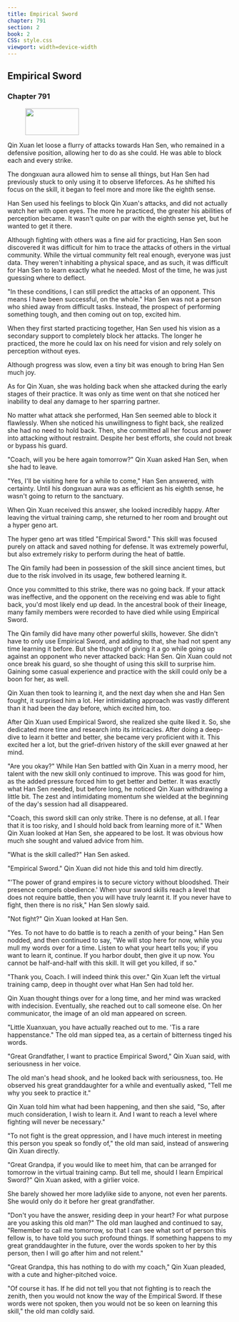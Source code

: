 ```yaml
---
title: Empirical Sword
chapter: 791
section: 2
book: 2
CSS: style.css
viewport: width=device-width
---
```


## Empirical Sword

### Chapter 791

<figure>
	<img src="../Images/gem.gif" alt="" id="gem" width="120" height="60" />
</figure>

Qin Xuan let loose a flurry of attacks towards Han Sen, who remained in a defensive position, allowing her to do as she could. He was able to block each and every strike.

The dongxuan aura allowed him to sense all things, but Han Sen had previously stuck to only using it to observe lifeforces. As he shifted his focus on the skill, it began to feel more and more like the eighth sense.

Han Sen used his feelings to block Qin Xuan's attacks, and did not actually watch her with open eyes. The more he practiced, the greater his abilities of perception became. It wasn't quite on par with the eighth sense yet, but he wanted to get it there.

Although fighting with others was a fine aid for practicing, Han Sen soon discovered it was difficult for him to trace the attacks of others in the virtual community. While the virtual community felt real enough, everyone was just data. They weren't inhabiting a physical space, and as such, it was difficult for Han Sen to learn exactly what he needed. Most of the time, he was just guessing where to deflect.

"In these conditions, I can still predict the attacks of an opponent. This means I have been successful, on the whole." Han Sen was not a person who shied away from difficult tasks. Instead, the prospect of performing something tough, and then coming out on top, excited him.

When they first started practicing together, Han Sen used his vision as a secondary support to completely block her attacks. The longer he practiced, the more he could lax on his need for vision and rely solely on perception without eyes.

Although progress was slow, even a tiny bit was enough to bring Han Sen much joy.

As for Qin Xuan, she was holding back when she attacked during the early stages of their practice. It was only as time went on that she noticed her inability to deal any damage to her sparring partner.

No matter what attack she performed, Han Sen seemed able to block it flawlessly. When she noticed his unwillingness to fight back, she realized she had no need to hold back. Then, she committed all her focus and power into attacking without restraint. Despite her best efforts, she could not break or bypass his guard.

"Coach, will you be here again tomorrow?" Qin Xuan asked Han Sen, when she had to leave.

"Yes, I'll be visiting here for a while to come," Han Sen answered, with certainty. Until his dongxuan aura was as efficient as his eighth sense, he wasn't going to return to the sanctuary.

When Qin Xuan received this answer, she looked incredibly happy. After leaving the virtual training camp, she returned to her room and brought out a hyper geno art.

The hyper geno art was titled "Empirical Sword." This skill was focused purely on attack and saved nothing for defense. It was extremely powerful, but also extremely risky to perform during the heat of battle.

The Qin family had been in possession of the skill since ancient times, but due to the risk involved in its usage, few bothered learning it.

Once you committed to this strike, there was no going back. If your attack was ineffective, and the opponent on the receiving end was able to fight back, you'd most likely end up dead. In the ancestral book of their lineage, many family members were recorded to have died while using Empirical Sword.

The Qin family did have many other powerful skills, however. She didn't have to only use Empirical Sword, and adding to that, she had not spent any time learning it before. But she thought of giving it a go while going up against an opponent who never attacked back: Han Sen. Qin Xuan could not once break his guard, so she thought of using this skill to surprise him. Gaining some casual experience and practice with the skill could only be a boon for her, as well.

Qin Xuan then took to learning it, and the next day when she and Han Sen fought, it surprised him a lot. Her intimidating approach was vastly different than it had been the day before, which excited him, too.

After Qin Xuan used Empirical Sword, she realized she quite liked it. So, she dedicated more time and research into its intricacies. After doing a deep-dive to learn it better and better, she became very proficient with it. This excited her a lot, but the grief-driven history of the skill ever gnawed at her mind.

"Are you okay?" While Han Sen battled with Qin Xuan in a merry mood, her talent with the new skill only continued to improve. This was good for him, as the added pressure forced him to get better and better. It was exactly what Han Sen needed, but before long, he noticed Qin Xuan withdrawing a little bit. The zest and intimidating momentum she wielded at the beginning of the day's session had all disappeared.

"Coach, this sword skill can only strike. There is no defense, at all. I fear that it is too risky, and I should hold back from learning more of it." When Qin Xuan looked at Han Sen, she appeared to be lost. It was obvious how much she sought and valued advice from him.

"What is the skill called?" Han Sen asked.

"Empirical Sword." Qin Xuan did not hide this and told him directly.

"'The power of grand empires is to secure victory without bloodshed. Their presence compels obedience.' When your sword skills reach a level that does not require battle, then you will have truly learnt it. If you never have to fight, then there is no risk," Han Sen slowly said.

"Not fight?" Qin Xuan looked at Han Sen.

"Yes. To not have to do battle is to reach a zenith of your being." Han Sen nodded, and then continued to say, "We will stop here for now, while you mull my words over for a time. Listen to what your heart tells you; if you want to learn it, continue. If you harbor doubt, then give it up now. You cannot be half-and-half with this skill. It will get you killed, if so."

"Thank you, Coach. I will indeed think this over." Qin Xuan left the virtual training camp, deep in thought over what Han Sen had told her.

Qin Xuan thought things over for a long time, and her mind was wracked with indecision. Eventually, she reached out to call someone else. On her communicator, the image of an old man appeared on screen.

"Little Xuanxuan, you have actually reached out to me. 'Tis a rare happenstance." The old man sipped tea, as a certain of bitterness tinged his words.

"Great Grandfather, I want to practice Empirical Sword," Qin Xuan said, with seriousness in her voice.

The old man's head shook, and he looked back with seriousness, too. He observed his great granddaughter for a while and eventually asked, "Tell me why you seek to practice it."

Qin Xuan told him what had been happening, and then she said, "So, after much consideration, I wish to learn it. And I want to reach a level where fighting will never be necessary."

"To not fight is the great oppression, and I have much interest in meeting this person you speak so fondly of," the old man said, instead of answering Qin Xuan directly.

"Great Grandpa, if you would like to meet him, that can be arranged for tomorrow in the virtual training camp. But tell me, should I learn Empirical Sword?" Qin Xuan asked, with a girlier voice.

She barely showed her more ladylike side to anyone, not even her parents. She would only do it before her great grandfather.

"Don't you have the answer, residing deep in your heart? For what purpose are you asking this old man?" The old man laughed and continued to say, "Remember to call me tomorrow, so that I can see what sort of person this fellow is, to have told you such profound things. If something happens to my great granddaughter in the future, over the words spoken to her by this person, then I will go after him and not relent."

"Great Grandpa, this has nothing to do with my coach," Qin Xuan pleaded, with a cute and higher-pitched voice.

"Of course it has. If he did not tell you that not fighting is to reach the zenith, then you would not know the way of the Empirical Sword. If these words were not spoken, then you would not be so keen on learning this skill," the old man coldly said.